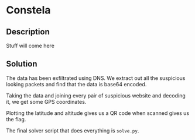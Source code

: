 # Constela
## Description
Stuff will come here

## Solution
The data has been exfiltrated using DNS. We extract out all the suspicious looking packets and find that the data is base64 encoded.

Taking the data and joining every pair of suspicious website and decoding it, we get some GPS coordinates.

Plotting the latitude and altitude gives us a QR code when scanned gives us the flag.

The final solver script that does everything is `solve.py`.

